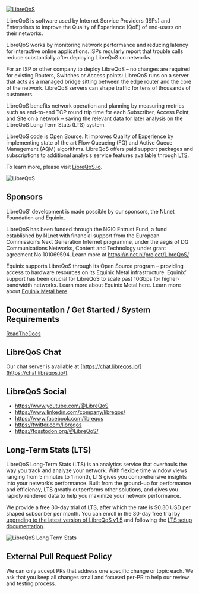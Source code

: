<a href="https://libreqos.io/"><img alt="LibreQoS" src="https://github.com/user-attachments/assets/6277d475-3d80-4e6c-adaa-6983b4b93348"></a>

LibreQoS is software used by Internet Service Providers (ISPs) and Enterprises to improve the Quality of Experience (QoE) of end-users on their networks. 

LibreQoS works by monitoring network performance and reducing latency for interactive online applications. ISPs regularly report that trouble calls reduce substantially after deploying LibreQoS on networks.

For an ISP or other company to deploy LibreQoS – no changes are required for existing Routers, Switches or Access points: LibreQoS runs on a server that acts as a managed bridge sitting between the edge router and the core of the network. LibreQoS servers can shape traffic for tens of thousands of customers.

LibreQoS benefits network operation and planning by measuring metrics such as end-to-end TCP round trip time for each Subscriber, Access Point, and Site on a network – saving the relevant data for later analysis on the LibreQoS Long Term Stats (LTS) system.

LibreQoS code is Open Source. It improves Quality of Experience by implementing state of the art Flow Queueing (FQ) and Active Queue Management (AQM) algorithms. LibreQoS offers paid support packages and subscriptions to additional analysis service features available through [LTS](https://libreqos.io/lts/).



To learn more, please visit [LibreQoS.io](https://libreqos.io/).

<img alt="LibreQoS" src="https://i0.wp.com/libreqos.io/wp-content/uploads/2024/12/v1.5-BETA-4-3.jpg?w=3698&ssl=1"></a>

## Sponsors

LibreQoS' development is made possible by our sponsors, the NLnet Foundation and Equinix.

LibreQoS has been funded through the NGI0 Entrust Fund, a fund established by NLnet with financial support from the European Commission’s Next Generation Internet programme, under the aegis of DG Communications Networks, Content and Technology under grant agreement No 101069594. Learn more at https://nlnet.nl/project/LibreQoS/

Equinix supports LibreQoS through its Open Source program – providing access to hardware resources on its Equinix Metal infrastructure. Equinix’ support has been crucial for LibreQoS to scale past 10Gbps for higher-bandwidth networks. Learn more about Equinix Metal here.
Learn more about [Equinix Metal here](https://deploy.equinix.com/metal/).

## Documentation / Get Started / System Requirements

[ReadTheDocs](https://libreqos.readthedocs.io/en/latest/)

## LibreQoS Chat

Our chat server is available at [https://chat.libreqos.io/](https://chat.libreqos.io/).

## LibreQoS Social
- https://www.youtube.com/@LibreQoS
- https://www.linkedin.com/company/libreqos/
- https://www.facebook.com/libreqos
- https://twitter.com/libreqos
- https://fosstodon.org/@LibreQoS/

## Long-Term Stats (LTS)

LibreQoS Long-Term Stats (LTS) is an analytics service that overhauls the way you track and analyze your network. With flexible time window views ranging from 5 minutes to 1 month, LTS gives you  comprehensive insights into your network’s performance. Built from the ground-up for performance and efficiency, LTS greatly outperforms other solutions, and gives you rapidly rendered data to help you maximize your network performance.

We provide a free 30-day trial of LTS, after which the rate is $0.30 USD per shaped subscriber per month.
You can enroll in the 30-day free trial by [upgrading to the latest version of LibreQoS v1.5](https://libreqos.io/#get-started) and following the [LTS setup documentation](https://libreqos.readthedocs.io/en/latest/docs/v2.0/lts.html).

<img alt="LibreQoS Long Term Stats" src="https://i0.wp.com/libreqos.io/wp-content/uploads/2023/11/01-Dashboard.png"></a>

## External Pull Request Policy

We can only accept PRs that address one specific change or topic each. We ask that you keep all changes small and focused per-PR to help our review and testing process.

